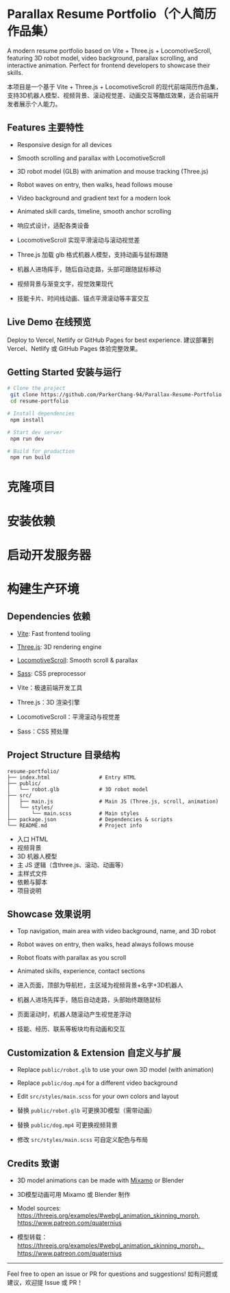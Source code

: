 # Parallax Resume Portfolio（个人简历作品集）

A modern resume portfolio based on Vite + Three.js + LocomotiveScroll, featuring 3D robot model, video background, parallax scrolling, and interactive animation. Perfect for frontend developers to showcase their skills.

本项目是一个基于 Vite + Three.js + LocomotiveScroll 的现代前端简历作品集，支持3D机器人模型、视频背景、滚动视觉差、动画交互等酷炫效果，适合前端开发者展示个人能力。

## Features 主要特性
- Responsive design for all devices
- Smooth scrolling and parallax with LocomotiveScroll
- 3D robot model (GLB) with animation and mouse tracking (Three.js)
- Robot waves on entry, then walks, head follows mouse
- Video background and gradient text for a modern look
- Animated skill cards, timeline, smooth anchor scrolling

- 响应式设计，适配各类设备
- LocomotiveScroll 实现平滑滚动与滚动视觉差
- Three.js 加载 glb 格式机器人模型，支持动画与鼠标跟随
- 机器人进场挥手，随后自动走路，头部可跟随鼠标移动
- 视频背景与渐变文字，视觉效果现代
- 技能卡片、时间线动画、锚点平滑滚动等丰富交互

## Live Demo 在线预览
Deploy to Vercel, Netlify or GitHub Pages for best experience.
建议部署到 Vercel、Netlify 或 GitHub Pages 体验完整效果。

## Getting Started 安装与运行
```bash
# Clone the project
 git clone https://github.com/ParkerChang-94/Parallax-Resume-Portfolio.git
 cd resume-portfolio

# Install dependencies
 npm install

# Start dev server
 npm run dev

# Build for production
 npm run build
```

# 克隆项目
# 安装依赖
# 启动开发服务器
# 构建生产环境

## Dependencies 依赖
- [Vite](https://vitejs.dev/): Fast frontend tooling
- [Three.js](https://threejs.org/): 3D rendering engine
- [LocomotiveScroll](https://locomotivemtl.github.io/locomotive-scroll/): Smooth scroll & parallax
- [Sass](https://sass-lang.com/): CSS preprocessor

- Vite：极速前端开发工具
- Three.js：3D 渲染引擎
- LocomotiveScroll：平滑滚动与视觉差
- Sass：CSS 预处理

## Project Structure 目录结构
```
resume-portfolio/
├── index.html                # Entry HTML
├── public/
│   └── robot.glb             # 3D robot model
├── src/
│   ├── main.js               # Main JS (Three.js, scroll, animation)
│   └── styles/
│       └── main.scss         # Main styles
├── package.json              # Dependencies & scripts
└── README.md                 # Project info
```

- 入口 HTML
- 视频背景
- 3D 机器人模型
- 主 JS 逻辑（含three.js、滚动、动画等）
- 主样式文件
- 依赖与脚本
- 项目说明

## Showcase 效果说明
- Top navigation, main area with video background, name, and 3D robot
- Robot waves on entry, then walks, head always follows mouse
- Robot floats with parallax as you scroll
- Animated skills, experience, contact sections

- 进入页面，顶部为导航栏，主区域为视频背景+名字+3D机器人
- 机器人进场先挥手，随后自动走路，头部始终跟随鼠标
- 页面滚动时，机器人随滚动产生视觉差浮动
- 技能、经历、联系等板块均有动画和交互

## Customization & Extension 自定义与扩展
- Replace `public/robot.glb` to use your own 3D model (with animation)
- Replace `public/dog.mp4` for a different video background
- Edit `src/styles/main.scss` for your own colors and layout

- 替换 `public/robot.glb` 可更换3D模型（需带动画）
- 替换 `public/dog.mp4` 可更换视频背景
- 修改 `src/styles/main.scss` 可自定义配色与布局

## Credits 致谢
- 3D model animations can be made with [Mixamo](https://www.mixamo.com/) or Blender
- 3D模型动画可用 Mixamo 或 Blender 制作

- Model sources: https://threejs.org/examples/#webgl_animation_skinning_morph, https://www.patreon.com/quaternius
- 模型转载：https://threejs.org/examples/#webgl_animation_skinning_morph，   https://www.patreon.com/quaternius

---

Feel free to open an issue or PR for questions and suggestions!
如有问题或建议，欢迎提 Issue 或 PR！ 